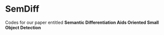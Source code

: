 # SemDiff
Codes for our paper entitled **Semantic Differentiation Aids Oriented Small Object Detection**
